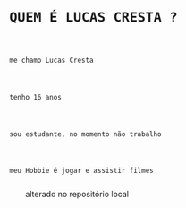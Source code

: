 <!DOCTYPE html>
<html lang="en">
<head>
    <meta charset="UTF-8">
    <meta name="viewport" content="width=device-width, initial-scale=1.0">
    <title>Perfil de Lucas Cresta</title>
</head>
<body>
    <code>
        <h1>QUEM É LUCAS CRESTA ?</h1>
        <p>me chamo Lucas Cresta</p>
        <p>tenho 16 anos</p>
        <p>sou estudante, no momento não trabalho</p>
        <p>meu Hobbie é jogar e assistir filmes</p>
    </code>
</body>
</html>
alterado no repositório local